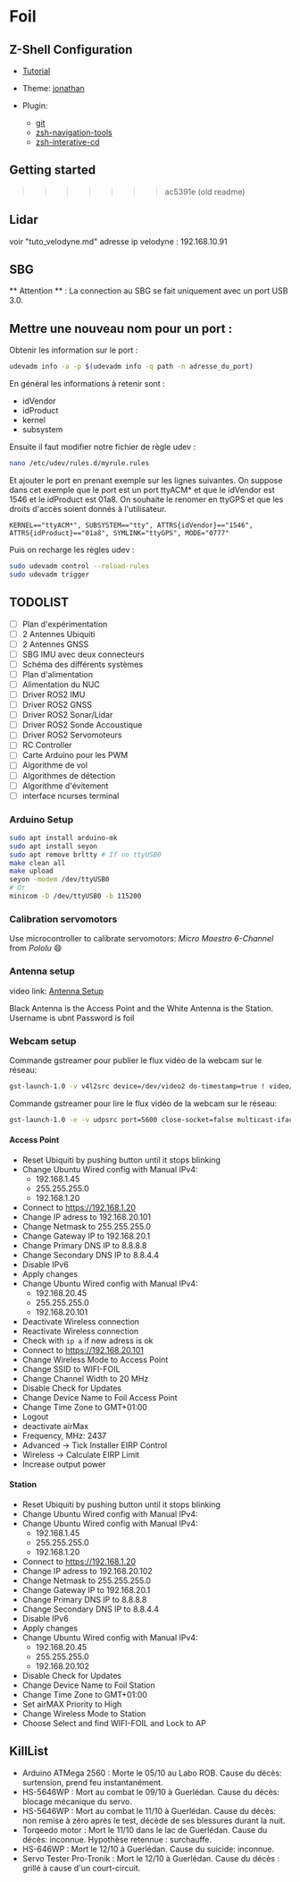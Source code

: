# Foil

## Z-Shell Configuration

<!-- Tutorial link -->
- [Tutorial](https://vitux.com/ubuntu-zsh-shell/)
- Theme: [jonathan](https://github.com/ohmyzsh/ohmyzsh/wiki/Themes#jonathan)
- Plugin:

  - [git](https://github.com/ohmyzsh/ohmyzsh/tree/master/plugins/git)
  - [zsh-navigation-tools](https://github.com/ohmyzsh/ohmyzsh/tree/master/plugins/zsh-navigation-tools)
  - [zsh-interative-cd](https://github.com/ohmyzsh/ohmyzsh/tree/master/plugins/zsh-interactive-cd)
## Getting started
>>>>>>> ac5391e (old readme)

## Lidar

voir "tuto_velodyne.md"
adresse ip velodyne : 192.168.10.91

## SBG
** Attention ** : La connection au SBG se fait uniquement avec un port USB 3.0.

## Mettre une nouveau nom pour un port :

Obtenir les information sur le port :
```bash
udevadm info -a -p $(udevadm info -q path -n adresse_du_port)
```
En général les informations à retenir sont :
- idVendor
- idProduct
- kernel
- subsystem

Ensuite il faut modifier notre fichier de règle udev :
```bash
nano /etc/udev/rules.d/myrule.rules
```
Et ajouter le port en prenant exemple sur les lignes suivantes.
On suppose dans cet exemple que le port est un port ttyACM* et que le idVendor est 1546 et le idProduct est 01a8.
On souhaite le renomer en ttyGPS et que les droits d'accès soient donnés à l'utilisateur.
```
KERNEL=="ttyACM*", SUBSYSTEM=="tty", ATTRS{idVendor}=="1546", ATTRS{idProduct}=="01a8", SYMLINK="ttyGPS", MODE="0777"
```

Puis on recharge les règles udev :
```bash 
sudo udevadm control --reload-rules
sudo udevadm trigger
```

## TODOLIST

- [ ] Plan d'expérimentation
- [ ] 2 Antennes Ubiquiti
- [ ] 2 Antennes GNSS
- [ ] SBG IMU avec deux connecteurs
- [ ] Schéma des différents systèmes
- [ ] Plan d'alimentation
- [ ] Alimentation du NUC
- [ ] Driver ROS2 IMU
- [ ] Driver ROS2 GNSS
- [ ] Driver ROS2 Sonar/Lidar
- [ ] Driver ROS2 Sonde Accoustique
- [ ] Driver ROS2 Servomoteurs
- [ ] RC Controller
- [ ] Carte Arduino pour les PWM
- [ ] Algorithme de vol
- [ ] Algorithmes de détection
- [ ] Algorithme d'évitement
- [ ] interface ncurses terminal

### Arduino Setup

```bash
sudo apt install arduino-mk
sudo apt install seyon
sudo apt remove brltty # If no ttyUSB0
make clean all
make upload
seyon -modem /dev/ttyUSB0
# Or
minicom -D /dev/ttyUSB0 -b 115200
```

### Calibration servomotors

Use microcontroller to calibrate servomotors: *Micro Maestro 6-Channel* from *Pololu* :smile:

### Antenna setup

video link: [Antenna Setup](https://www.youtube.com/watch?v=jPwG0O03uEA)

Black Antenna is the Access Point and the White Antenna is the Station.
Username is ubnt
Password is foil

### Webcam setup
Commande gstreamer pour publier le flux vidéo de la webcam sur le réseau:
```bash
gst-launch-1.0 -v v4l2src device=/dev/video2 do-timestamp=true ! video/x-h264, width=1920, height=1080, framerate=30/1 ! h264parse ! queue ! rtph264pay config-interval=10 pt=96 ! udpsink host=adresse_ip_station port=5600
```

Commande gstreamer pour lire le flux vidéo de la webcam sur le réseau:
```bash
gst-launch-1.0 -e -v udpsrc port=5600 close-socket=false multicast-iface=false auto-multicast=true ! application/x-rtp, payload=96 ! rtpjitterbuffer ! rtph264depay ! avdec_h264 ! queue ! autovideosink
```


#### Access Point

- Reset Ubiquiti by pushing button until it stops blinking
- Change Ubuntu Wired config with Manual IPv4:
  - 192.168.1.45
  - 255.255.255.0
  - 192.168.1.20
- Connect to https://192.168.1.20
- Change IP adress to 192.168.20.101
- Change Netmask to 255.255.255.0
- Change Gateway IP to 192.168.20.1
- Change Primary DNS IP to 8.8.8.8
- Change Secondary DNS IP to 8.8.4.4
- Disable IPv6
- Apply changes
- Change Ubuntu Wired config with Manual IPv4:
  - 192.168.20.45
  - 255.255.255.0
  - 192.168.20.101
- Deactivate Wireless connection
- Reactivate Wireless connection
- Check with `ip a` if new adress is ok
- Connect to https://192.168.20.101
- Change Wireless Mode to Access Point
- Change SSID to WIFI-FOIL
- Change Channel Width to 20 MHz
- Disable Check for Updates
- Change Device Name to Foil Access Point
- Change Time Zone to GMT+01:00
- Logout
- deactivate airMax
- Frequency, MHz: 2437
- Advanced -> Tick Installer EIRP Control
- Wireless -> Calculate EIRP Limit
- Increase output power
  
#### Station

- Reset Ubiquiti by pushing button until it stops blinking
- Change Ubuntu Wired config with Manual IPv4:
- Change Ubuntu Wired config with Manual IPv4:
  - 192.168.1.45
  - 255.255.255.0
  - 192.168.1.20
- Connect to https://192.168.1.20
- Change IP adress to 192.168.20.102
- Change Netmask to 255.255.255.0
- Change Gateway IP to 192.168.20.1
- Change Primary DNS IP to 8.8.8.8
- Change Secondary DNS IP to 8.8.4.4
- Disable IPv6
- Apply changes
- Change Ubuntu Wired config with Manual IPv4:
  - 192.168.20.45
  - 255.255.255.0
  - 192.168.20.102
- Disable Check for Updates
- Change Device Name to Foil Station
- Change Time Zone to GMT+01:00
- Set airMAX Priority to High
- Change Wireless Mode to Station
- Choose Select and find WIFI-FOIL and Lock to AP

## KillList

- Arduino ATMega 2560 : Morte le 05/10 au Labo ROB. Cause du décès: surtension, prend feu instantanément.
- HS-5646WP : Mort au combat le 09/10 à Guerlédan. Cause du décès: blocage mécanique du servo.
- HS-5646WP : Mort au combat le 11/10 à Guerlédan. Cause du décès: non remise à zéro après le test, décède de ses blessures durant la nuit.
- Torqeedo motor : Mort le 11/10 dans le lac de Guerlédan. Cause du décès: inconnue. Hypothèse retennue : surchauffe.
- HS-646WP : Mort le 12/10 à Guerlédan. Cause du suicide: inconnue.
- Servo Tester Pro-Tronik : Mort le 12/10 à Guerlédan. Cause du décès : grillé à cause d'un court-circuit.

